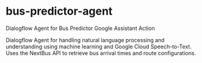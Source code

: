 # bus-predictor-agent
Dialogflow Agent for Bus Predictor Google Assistant Action

Dialogflow Agent for handling natural language processing and understanding using machine learning and Google Cloud Speech-to-Text.
Uses the NextBus API to retrieve bus arrival times and route configurations.
